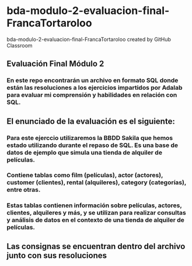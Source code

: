 # bda-modulo-2-evaluacion-final-FrancaTortaroloo
bda-modulo-2-evaluacion-final-FrancaTortaroloo created by GitHub Classroom


## Evaluación Final Módulo 2

### En este repo encontrarán un archivo en formato SQL donde están las resoluciones a los ejercicios impartidos por Adalab para evaluar mi comprensión y habilidades en relación con SQL.

## El enunciado de la evaluación es el siguiente:

### Para este ejerccio utilizaremos la BBDD Sakila que hemos estado utilizando durante el repaso de SQL. Es una base de datos de ejemplo que simula una tienda de alquiler de películas. 
### Contiene tablas como film (películas), actor (actores), customer (clientes), rental (alquileres), category (categorías), entre otras. 
### Estas tablas contienen información sobre películas, actores, clientes, alquileres y más, y se utilizan para realizar consultas y análisis de datos en el contexto de una tienda de alquiler de películas.

## Las consignas se encuentran dentro del archivo junto con sus resoluciones

